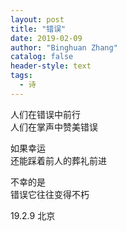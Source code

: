 ```yaml
---
layout: post
title: "错误"
date: 2019-02-09
author: "Binghuan Zhang"
catalog: false
header-style: text
tags:
  - 诗
---
```


人们在错误中前行  
人们在掌声中赞美错误  

如果幸运  
还能踩着前人的葬礼前进  

不幸的是  
错误它往往变得不朽  

19.2.9 北京